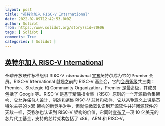 ```yaml
---
layout: post
title: "英特尔加入 RISC-V International"
date: 2022-02-09T12:42:53.000Z
author: Solidot
from: https://www.solidot.org/story?sid=70606
tags: [ Solidot ]
comments: True
categories: [ Solidot ]
---
```

<!--1644410573000-->
[英特尔加入 RISC-V International](https://www.solidot.org/story?sid=70606)
------

<div>
全球开放硬件标准组织 RISC-V International <a href="https://news.slashdot.org/story/22/02/07/2248212/intel-invests-in-open-source-risc-v-processors-with-a-billion-dollars-in-new-chip-foundries">宣布</a>英特尔成为它的 Premier 会员。RISC-V International 就是之前的 RISC-V 基金会，它的<a href="https://riscv.org/members/" target="_blank">会员等级</a>共三类：Premier、Strategic 和 Community Organization，Premier 是最高级，其成员包括了 Google 等。RISC-V 是基于精简指令集（RISC）原则的一个开源指令集架构，它允许任何人设计、制造和销售 RISC-V 芯片和软件，它从某种意义上说是英特尔主导的 x86 架构的新竞争对手，但就像微软认识到开源软件并非闭源软件的天敌一样，英特尔也认识到 RISC-V 架构的价值，它同时<a href="https://www.intel.com/content/www/us/en/newsroom/news/intel-launches-1-billion-fund-build-foundry-innovation-ecosystem.html#gs.okcevw" target="_blank">宣布了</a>一项 10 亿美元的芯片代工基金，支持的芯片架构包括了 x86、ARM 和 RISC-V。
</div>
